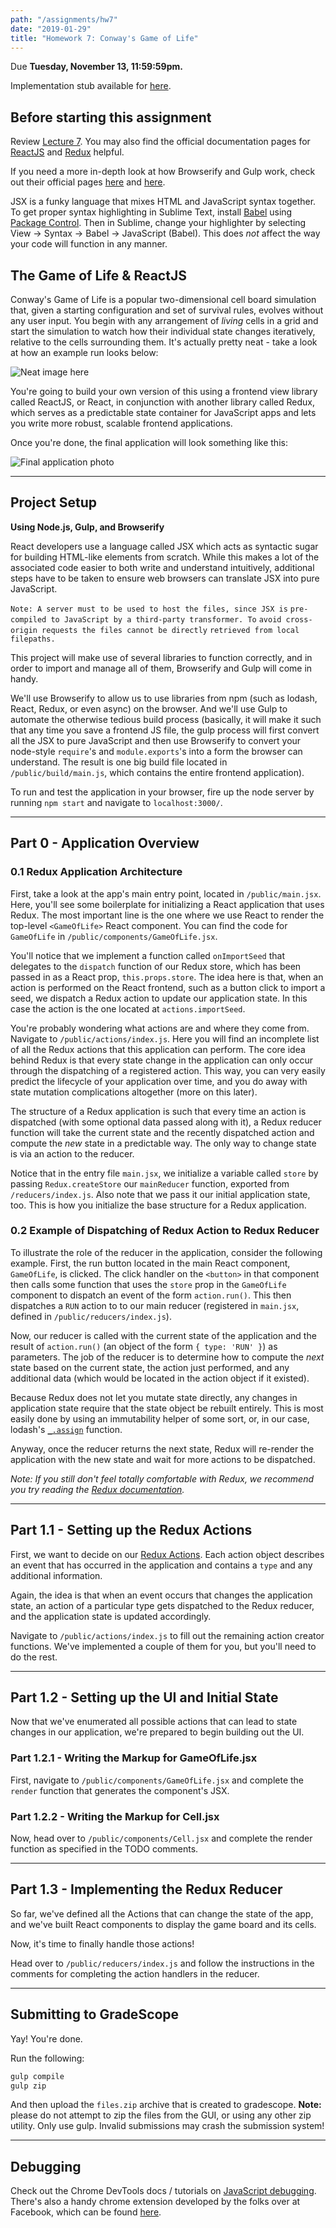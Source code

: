```yaml
---
path: "/assignments/hw7"
date: "2019-01-29"
title: "Homework 7: Conway's Game of Life"
---
```


Due **Tuesday, November 13, 11:59:59pm.**

Implementation stub available for [here](/~cis197/assignments/build/CIS197_HW7.zip).

## Before starting this assignment

Review [Lecture 7](/~cis197/lectures/lecture16). You may also find the official documentation pages for [ReactJS](http://facebook.github.io/react/docs/getting-started.html) and [Redux](http://redux.js.org/) helpful.

If you need a more in-depth look at how Browserify and Gulp work, check out their official pages [here](http://browserify.org/) and [here](http://gulpjs.com/).

JSX is a funky language that mixes HTML and JavaScript syntax together. To get proper syntax highlighting in Sublime Text, install [Babel](https://packagecontrol.io/packages/Babel) using [Package Control](https://packagecontrol.io). Then in Sublime, change your highlighter by selecting View -> Syntax -> Babel -> JavaScript (Babel). This does *not* affect the way your code will function in any manner.

## The Game of Life & ReactJS

Conway's Game of Life is a popular two-dimensional cell board simulation that, given a starting configuration and set of survival rules, evolves without any user input. You begin with any arrangement of *living* cells in a grid and start the simulation to watch how their individual state changes iteratively, relative to the cells surrounding them. It's actually pretty neat - take a look at how an example run looks below:

![Neat image here](http://lh6.ggpht.com/_bazwyKf2FDM/Sm3hcNDUHRI/AAAAAAAACAM/WQJlB2rJg3A/gosper.gif)

You're going to build your own version of this using a frontend view library called ReactJS, or React, in conjunction with another library called Redux, which serves as a predictable state container for JavaScript apps and lets you write more robust, scalable frontend applications.

Once you're done, the final application will look something like this:

![Final application photo](http://i.imgur.com/AttFsM0.png)

------------------------------------------------------

## Project Setup

**Using Node.js, Gulp, and Browserify**

React developers use a language called JSX which acts as syntactic sugar for building HTML-like elements from scratch. While this makes a lot of the associated code easier to both write and understand intuitively, additional steps have to be taken to ensure web browsers can translate JSX into pure JavaScript.

`Note: A server must to be used to host the files, since JSX is`
`pre-compiled to JavaScript by a third-party transformer. To`
`avoid cross-origin requests the files cannot be directly`
`retrieved from local filepaths.`

This project will make use of several libraries to function correctly, and in order to import and manage all of them, Browserify and Gulp will come in handy.

We'll use Browserify to allow us to use libraries from npm (such as lodash, React, Redux, or even async) on the browser. And we'll use Gulp to automate the otherwise tedious build process (basically, it will make it such that any time you save a frontend JS file, the gulp process will first convert all the JSX to pure JavaScript and then use Browserify to convert your node-style `require`'s and `module.exports`'s into a form the browser can understand. The result is one big build file located in `/public/build/main.js`, which contains the entire frontend application).

To run and test the application in your browser, fire up the node server by running `npm start` and navigate to `localhost:3000/`.

------------------------------------------------------

## Part 0 - Application Overview

### 0.1 Redux Application Architecture

First, take a look at the app's main entry point, located in `/public/main.jsx`. Here, you'll see some boilerplate for initializing a React application that uses Redux. The most important line is the one where we use React to render the top-level `<GameOfLife>` React component. You can find the code for `GameOfLife` in `/public/components/GameOfLife.jsx`.

You'll notice that we implement a function called `onImportSeed` that delegates to the `dispatch` function of our Redux store, which has been passed in as a React prop, `this.props.store`. The idea here is that, when an action is performed on the React frontend, such as a button click to import a seed,  we dispatch a Redux action to update our application state. In this case the action is the one located at `actions.importSeed`.

You're probably wondering what actions are and where they come from. Navigate to `/public/actions/index.js`. Here you will find an incomplete list of all the Redux actions that this application can perform. The core idea behind Redux is that every state change in the application can only occur through the dispatching of a registered action. This way, you can very easily predict the lifecycle of your application over time, and you do away with state mutation complications altogether (more on this later).

The structure of a Redux application is such that every time an action is dispatched (with some optional data passed along with it), a Redux reducer function will take the current state and the recently dispatched action and compute the *new* state in a predictable way. The only way to change state is via an action to the reducer.

Notice that in the entry file `main.jsx`, we initialize a variable called `store` by passing `Redux.createStore` our `mainReducer` function, exported from `/reducers/index.js`. Also note that we pass it our initial application state, too. This is how you initialize the base structure for a Redux application.

### 0.2 Example of Dispatching of Redux Action to Redux Reducer

To illustrate the role of the reducer in the application, consider the following example. First, the run button located in the main React component, `GameOfLife`, is clicked. The click handler on the `<button>` in that component then calls some function that uses the `store` prop in the `GameOfLife` component to dispatch an event of the form `action.run()`. This then dispatches a `RUN` action to to our main reducer (registered in `main.jsx`, defined in `/public/reducers/index.js`).

Now, our reducer is called with the current state of the application and the result of `action.run()` (an object of the form `{ type: 'RUN' }`) as parameters. The job of the reducer is to determine how to compute the *next* state based on the current state, the action just performed, and any additional data (which would be located in the action object if it existed).

Because Redux does not let you mutate state directly, any changes in application state require that the state object be rebuilt entirely. This is most easily done by using an immutability helper of some sort, or, in our case, lodash's [`_.assign`](https://lodash.com/docs#assign) function.

Anyway, once the reducer returns the next state, Redux will re-render the application with the new state and wait for more actions to be dispatched.

*Note: If you still don't feel totally comfortable with Redux, we recommend you try reading the [Redux documentation](http://redux.js.org/index.html).*

------------------------------------------------------

## Part 1.1 - Setting up the Redux Actions

First, we want to decide on our [Redux Actions](http://redux.js.org/docs/basics/Actions.html).
Each action object describes an event that has occurred in the application and contains a `type` and any additional information.

Again, the idea is that when an event occurs that changes the application state, an action of a particular type gets dispatched to the Redux reducer, and the application state is updated accordingly.

Navigate to `/public/actions/index.js` to fill out the remaining action creator functions. We've implemented a couple of them for you, but you'll need to do the rest.

------------------------------------------------------

## Part 1.2 - Setting up the UI and Initial State

Now that we've enumerated all possible actions that can lead to state changes in our application, we're prepared to begin building out the UI.

### Part 1.2.1 - Writing the Markup for GameOfLife.jsx

First, navigate to `/public/components/GameOfLife.jsx` and complete the `render` function that generates the component's JSX.

### Part 1.2.2 - Writing the Markup for Cell.jsx

Now, head over to `/public/components/Cell.jsx` and complete the render function as specified in the TODO comments.

------------------------------------------------------

## Part 1.3 - Implementing the Redux Reducer

So far, we've defined all the Actions that can change the state of the app, and we've built React components to display the game board and its cells.

Now, it's time to finally handle those actions!

Head over to `/public/reducers/index.js` and follow the instructions in the comments for completing the action handlers in the reducer.

------------------------------------------------------

## Submitting to GradeScope
Yay! You're done.

Run the following:

```sh
gulp compile
gulp zip
```

And then upload the `files.zip` archive that is created to gradescope.
**Note:** please do not attempt to zip the files from the GUI, or using any other zip utility. Only use gulp. Invalid submissions may crash the submission system!

------------------------------------------------------
## Debugging

Check out the Chrome DevTools docs / tutorials on
[JavaScript debugging](https://developers.google.com/chrome-developer-tools/docs/javascript-debugging). There's also a handy chrome extension developed by the folks over at Facebook, which can be found [here](https://chrome.google.com/webstore/detail/react-developer-tools/fmkadmapgofadopljbjfkapdkoienihi).
